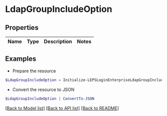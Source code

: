 # LdapGroupIncludeOption
## Properties

Name | Type | Description | Notes
------------ | ------------- | ------------- | -------------

## Examples

- Prepare the resource
```powershell
$LdapGroupIncludeOption = Initialize-LEPSLoginEnterpriseLdapGroupIncludeOption 
```

- Convert the resource to JSON
```powershell
$LdapGroupIncludeOption | ConvertTo-JSON
```

[[Back to Model list]](../README.md#documentation-for-models) [[Back to API list]](../README.md#documentation-for-api-endpoints) [[Back to README]](../README.md)

